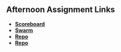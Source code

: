 ## Afternoon Assignment Links

* **[Scoreboard](https://github.com/mattwong91/scoreboard)**
* **[Swarm](https://github.com/mattwong91/swarm)**
* **[Repo](https://github.com/mattwong91/<ASSIGNMENT_REPO>)**
* **[Repo](https://github.com/mattwong91/<ASSIGNMENT_REPO>)**
